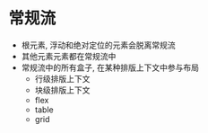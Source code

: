 # 常规流

- 根元素, 浮动和绝对定位的元素会脱离常规流
- 其他元素元素都在常规流中
- 常规流中的所有盒子, 在某种排版上下文中参与布局
  - 行级排版上下文
  - 块级排版上下文
  - flex
  - table
  - grid

